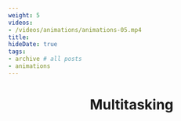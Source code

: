 ```yaml
---
weight: 5
videos:
- /videos/animations/animations-05.mp4
title:
hideDate: true
tags:
- archive # all posts
- animations
---
```


<html>
<head>
<style>
h1 {text-align: center;} 
p {text-align: center;}

</style>
</head>
<body>

<h1>Multitasking</h1>


</body>
</html>